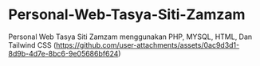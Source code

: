 # Personal-Web-Tasya-Siti-Zamzam
Personal Web Tasya Siti Zamzam menggunakan PHP, MYSQL, HTML,  Dan Tailwind CSS
(https://github.com/user-attachments/assets/0ac9d3d1-8d9b-4d7e-8bc6-9e05686bf624)

